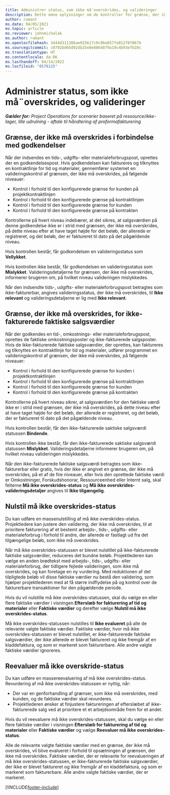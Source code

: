 ```yaml
---
title: Administrer status, som ikke må¨overskrides, og valideringer
description: Dette emne oplysninger om de kontroller for grænse, der ikke må overskrides, som udføres i Project Operations.
author: rumant
ms.date: 04/05/2021
ms.topic: article
ms.reviewer: johnmichalak
ms.author: rumant
ms.openlocfilehash: 3444d311386ae925617c9c9be657fe012f8f867b
ms.sourcegitcommit: c0792bd65d92db25e0e8864879a19c4b93efb10c
ms.translationtype: HT
ms.contentlocale: da-DK
ms.lasthandoff: 04/14/2022
ms.locfileid: "8576125"
---
```

# <a name="manage-not-to-exceed-status-and-validations"></a>Administrer status, som ikke må¨overskrides, og valideringer 

_**Gælder for:** Project Operations for scenarier baseret på ressource/ikke-lager, lille udrulning - aftale til håndtering af proformafakturering_

## <a name="not-to-exceed-on-approvals"></a>Grænse, der ikke må overskrides i forbindelse med godkendelser

Når der indsendes en tids-, udgifts- eller materialeforbrugspost, oprettes der en godkendelsespost. Hvis godkendelsen kan faktureres og tilknyttes en kontraktlinje for tid og materialer, gennemfører systemet en valideringskontrol af grænsen, der ikke må overskrides, på følgende niveauer:

  - Kontrol i forhold til den konfigurerede grænse for kunden på projektkontraktlinjen
  - Kontrol i forhold til den konfigurerede grænse på kontraktlinjen
  - Kontrol i forhold til den konfigurerede grænse for kunden
  - Kontrol i forhold til den konfigurerede grænse på kontrakten

Kontrollerne på hvert niveau indebærer, at det sikres, at salgsværdien på denne godkendelse ikke er i strid med grænsen, der ikke må overskrides, på dette niveau efter at have taget højde for det beløb, der allerede er registreret, og det beløb, der er faktureret til dato på det pågældende niveau.

Hvis kontrollen består, får godkendelsen en valideringsstatus som **Vellykket**.

Hvis kontrollen ikke består, får godkendelsen en valideringsstatus som **Mislykket**. Valideringsdetaljerne for grænsen, der ikke må overskrides, informerer brugeren om, på hvilket niveau valideringen mislykkedes.

Når den indsendte tids-, udgifts- eller materialeforbrugspost betragtes som ikke-fakturerbar, angives valideringsstatus, der ikke må overskrides, til **Ikke relevant** og valideringsdetaljerne er lig med **Ikke relevant**.

## <a name="not-to-exceed-on-unbilled-sales-actuals"></a>Grænse, der ikke må overskrides, for ikke-fakturerede faktiske salgsværdier

Når der godkendes en tid-, omkostnings- eller materialeforbrugspost, oprettes de faktiske omkostningsposter og ikke-fakturerede salgsposter. Hvis de ikke-fakturerede faktiske salgsværdier, der oprettes, kan faktureres og tilknyttes en kontraktlinje for tid og materialer, udfører programmet en valideringskontrol af grænsen, der ikke må overskrides, på følgende niveauer:

  - Kontrol i forhold til den konfigurerede grænse for kunden i projektkontraktlinjen
  - Kontrol i forhold til den konfigurerede grænse på kontraktlinjen
  - Kontrol i forhold til den konfigurerede grænse for kunden
  - Kontrol i forhold til den konfigurerede grænse på kontrakten

Kontrollerne på hvert niveau sikrer, at salgsværdien for den faktiske værdi ikke er i strid med grænsen, der ikke må overskrides, på dette niveau efter at have taget højde for det beløb, der allerede er registreret, og det beløb, der er faktureret til dato på det pågældende niveau.

Hvis kontrollen består, får den ikke-fakturerede saktiske salgsværdi statussen **Bindende**.

Hvis kontrollen ikke består, får den ikke-fakturerede saktiske salgsværdi statussen **Mislykket**. Valideringsdetaljerne informerer brugeren om, på hvilket niveau valideringen mislykkedes.

Når den ikke-fakturerede faktiske salgsværdi betragtes som ikke-fakturerbar eller gratis, hvis der ikke er angivet en grænse, der ikke må overskrides, på et af de fire niveauer, eller hvis den oprettede faktiske værdi er Omkostninger, Forskudshonorar, Ressourceenhed eller Internt salg, skal felterne **Må ikke overskrides-status** og **Må ikke overskrides-valideringsdetaljer** angives til **Ikke tilgængelig**.

## <a name="reset-the-not-to-exceed-status"></a>Nulstil må ikke overskrides-status

Du kan udføre en massenulstilling af må ikke overskrides-status. Projektledere kan justere den validering, der ikke må overskrides, til at prioritere fakturering af et bestemt arbejds-, tids-, udgifts- eller materialeforbrug i forhold til andre, der allerede er fastlagt ud fra det tilgængelige beløb, som ikke må overskrides.

Når må ikke overskrides-statussen er blevet nulstillet på ikke-fakturerede faktiske salgsværdier, reduceres det bundne beløb. Projektlederen kan vælge en anden brødtekst med arbejds-, tids-, udgifts- eller materialeforbrug, der tidligere fejlede valideringen, som ikke må overskrides, og kan foretage en ny vurdering. Med reduktionen af det tilpligtede beløb vil disse faktiske værdier nu bestå den validering, som hjælper projektlederen med at få større indflydelse på og kontrol over de fakturerbare transaktioner for den pågældende periode.

Hvis du vil nulstille må ikke overskrides-statussen, skal du vælge en eller flere faktiske værdier i visningen **Efterslæb for fakturering af tid og materialer** eller **Faktiske værdier** og derefter vælge **Nulstil må ikke overskrides-status**.

Må ikke overskrides-statussen nulstilles til **Ikke evalueret** på alle de relevante valgte faktiske værdier. Faktiske værdier, hvor må ikke overskrides-statussen er blevet nulstillet, er ikke-fakturerede faktiske salgsværdier, der ikke allerede er blevet faktureret og ikke fremgår af en kladdefaktura, og som er markeret som fakturerbare. Alle andre valgte faktiske værdier ignoreres.

## <a name="reevaluate-not-to-exceed-status"></a>Reevaluer må ikke overskride-status

Du kan udføre en massereevaluering af må ikke overskrides-status. Revurdering af må ikke overskrides-statussen er nyttig, når:

  - Der var en genforhandling af grænser, som ikke må overskrides, med kunden, og de faktiske værdier skal revurderes.
  - Projektlederen ønsker at finjustere faktureringen af efterslæbet af ikke-fakturerede salg ved at prioritere et et arbejdsområde frem for et andet.

Hvis du vil reevaluere må ikke overskrides-statussen, skal du vælge en eller flere faktiske værdier i visningen **Efterslæb for fakturering af tid og materialer** eller **Faktiske værdier** og vælge **Reevaluer må ikke overskrides-status**.

Alle de relevante valgte faktiske værdier med en grænse, der ikke må overskrides, vil blive evalueret i forhold til opsætningen af grænsen, der ikke må overskrides. Faktiske værdier, der er relevante for reevalueringen af må ikke overskrides-statussen, er ikke-fakturerede faktiske salgsværdier, der ikke er blevet faktureret og ikke fremgår af en kladdefaktura, og som er markeret som fakturerbare. Alle andre valgte faktiske værdier, der er markeret.


[!INCLUDE[footer-include](../../includes/footer-banner.md)]

